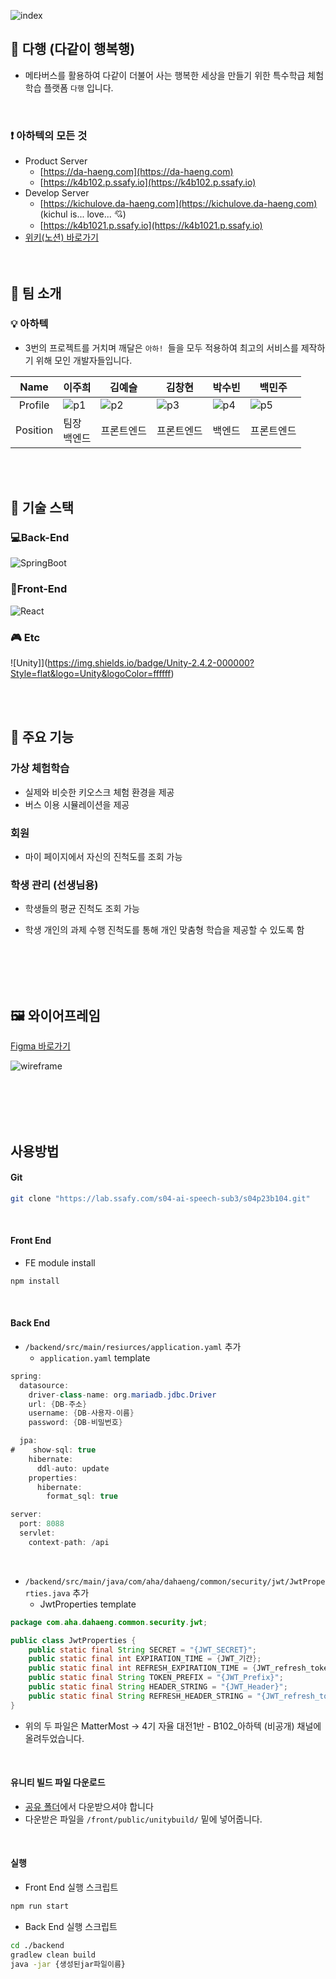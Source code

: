 ![index](README.assets/index.jpg)

## 🚌 다행 (다같이 행복행)

- 메타버스를 활용하여 다같이 더불어 사는 행복한 세상을 만들기 위한 특수학급 체험학습 플랫폼 `다행` 입니다.

<br/>

### ❗ 아하텍의 모든 것 
- Product Server 
   - [https://da-haeng.com](https://da-haeng.com)
   - [https://k4b102.p.ssafy.io](https://k4b102.p.ssafy.io)
- Develop Server
   - [https://kichulove.da-haeng.com](https://kichulove.da-haeng.com) (kichul is... love... 💘)
   - [https://k4b1021.p.ssafy.io](https://k4b1021.p.ssafy.io)
- [위키(노션) 바로가기](https://www.notion.so/686c4135a4934eab92ae303e37fa8aec)
<br/> <br/> <br/>


## 🧐 팀 소개

### 💡 아하텍

- 3번의 프로젝트를 거치며 깨달은 `아하! `들을 모두 적용하여 최고의 서비스를 제작하기 위해 모인 개발자들입니다.

|   Name   | 이주희           | 김예슬     | 김창현     | 박수빈 | 백민주     |
| :------: | ---------------- | ---------- | ---------- | ------ | ---------- |
| Profile  | ![p1](README.assets/p1.jpg) | ![p2](README.assets/p2.jpg) | ![p3](README.assets/p3.jpg) | ![p4](README.assets/p4.jpg) | ![p5](README.assets/p5.jpg) |
| Position | 팀장<br />백엔드 | 프론트엔드 | 프론트엔드 | 백엔드 | 프론트엔드 |


<br/> <br/>


## 🔧 기술 스택

### 💻Back-End

![SpringBoot](https://img.shields.io/badge/SpringBoot-2.4.2-6DB33F?Style=flat&logo=Spring&logoColor=6DB33F)

### 🎨Front-End

![React](https://img.shields.io/badge/React-17.0.1-61DAFB?Style=flat&logo=React&logoColor=61DAFB)

### 🎮 Etc

![Unity]](https://img.shields.io/badge/Unity-2.4.2-000000?Style=flat&logo=Unity&logoColor=ffffff)


<br/> <br/>


## 📜 주요 기능

### 가상 체험학습

- 실제와 비슷한 키오스크 체험 환경을 제공
- 버스 이용 시뮬레이션을 제공

### 회원 

- 마이 페이지에서 자신의 진척도를 조회 가능 

### 학생 관리 (선생님용)

- 학생들의 평균 진척도 조회 가능

- 학생 개인의 과제 수행 진척도를 통해 개인 맞춤형 학습을 제공할 수 있도록 함

  


<br/> <br/>
<br/> <br/>


## 🖼 와이어프레임
[Figma 바로가기](https://www.figma.com/file/mL2XwZm10WTW8f47E9eA9o/%EC%95%84%ED%95%98%ED%85%8D?node-id=0%3A1)

![wireframe](README.assets/wireframe.PNG)


<br/> <br/>
<br/> <br/>

## 사용방법

#### Git

```bash
git clone "https://lab.ssafy.com/s04-ai-speech-sub3/s04p23b104.git"
```

<br>

#### Front End

* FE module install

```bash
npm install
```

<br>

#### Back End

* `/backend/src/main/resiurces/application.yaml` 추가
  * `application.yaml` template

```java
spring:
  datasource:
    driver-class-name: org.mariadb.jdbc.Driver
    url: {DB-주소}
    username: {DB-사용자-이름}
    password: {DB-비밀번호}

  jpa:
#    show-sql: true
    hibernate:
      ddl-auto: update
    properties:
      hibernate:
        format_sql: true

server:
  port: 8088
  servlet:
    context-path: /api
```

<br>

* `/backend/src/main/java/com/aha/dahaeng/common/security/jwt/JwtProperties.java` 추가
  * JwtProperties template

```java
package com.aha.dahaeng.common.security.jwt;

public class JwtProperties {
    public static final String SECRET = "{JWT_SECRET}";
    public static final int EXPIRATION_TIME = {JWT_기간};
    public static final int REFRESH_EXPIRATION_TIME = {JWT_refresh_token_기간}; // 14일
    public static final String TOKEN_PREFIX = "{JWT_Prefix}";
    public static final String HEADER_STRING = "{JWT_Header}";
    public static final String REFRESH_HEADER_STRING = "{JWT_refresh_token_Header}";
}

```

- 위의 두 파일은 MatterMost -> 4기 자율 대전1반 - B102_아하텍 (비공개) 채널에 올려두었습니다.
<br>

#### 유니티 빌드 파일 다운로드
- [공유 폴더](https://drive.google.com/drive/folders/1KrOgqr52mz8aaN7NaVobPifzV475_ISc?usp=sharing)에서 다운받으셔야 합니다
- 다운받은 파일을 `/front/public/unitybuild/` 밑에 넣어줍니다. 

<br>

#### 실행

* Front End 실행 스크립트

```bash
npm run start
```

* Back End 실행 스크립트

```bash
cd ./backend
gradlew clean build
java -jar {생성된jar파일이름}
```






